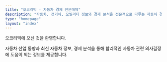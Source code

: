 ```yaml
---
title: "오코리믹 - 자동차 경제 전문매체"
description: "자동차, 전기차, 모빌리티 정보와 경제 분석을 전문적으로 다루는 자동차 경제 전문매체입니다."
type: "homepage"
layout: "index"
---
```


오코리믹에 오신 것을 환영합니다.

자동차 산업 동향과 최신 자동차 정보, 경제 분석을 통해 합리적인 자동차 관련 의사결정에 도움이 되는 정보를 제공합니다.
